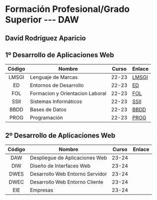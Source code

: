 # Formación Profesional/Grado Superior --- DAW

## David Rodríguez Aparicio

## 1º Desarrollo de Aplicaciones Web

|Código|Nombre|Curso|Enlace|
|:-------------------:|---|---|---|
|LMSGI|Lenguaje de Marcas|22-23|[LMSGI](https://github.com/davidCIFP01/LM)
|ED|Entornos de Desarrollo|22-23|[ED](https://github.com/davidCIFP01/EEDD)
|FOL|Formacion y Orientacion Laboral|22-23|[FOL](https://github.com/davidCIFP01/FOL)
|SSII|Sistemas Informáticos|22-23|[SSII](https://github.com/davidCIFP01/SSII)
|BBDD| Bases de Datos|22-23|[BBDD](https://github.com/davidCIFP01/BBDD)
|PROG|Programación|22-23|[PROG](https://github.com/davidCIFP01/PROG)



## 2º Desarrollo de Aplicaciones Web
|Código|Nombre|Curso|Enlace|
|:-------------------:|---|---|---|
|DAW|Despliegue de Aplicaciones Web|23-24|[]()
|DIW|Diseño de Interfaces Web|23-24|[]()
|DWES|Desarrollo Web Entorno Servidor|23-24|[]()
|DWEC|Desarrollo Web Entorno Cliente|23-24|[]()
|EIE|Empresas|23-24|[]()
